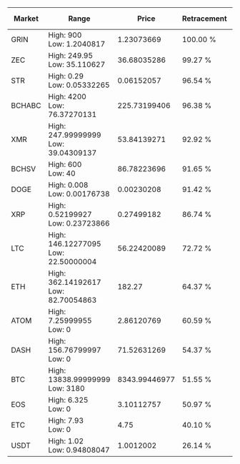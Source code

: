 | Market | Range | Price| Retracement | Doubles to 50% |
| --- | --- | --- | --- | --- |
| GRIN | High: 900<br />Low: 1.2040817 | 1.23073669 | 100.00 % | 366.12 |
| ZEC | High: 249.95<br />Low: 35.110627 | 36.68035286 | 99.27 % | 3.89 |
| STR | High: 0.29<br />Low: 0.05332265 | 0.06152057 | 96.54 % | 2.79 |
| BCHABC | High: 4200<br />Low: 76.37270131 | 225.73199406 | 96.38 % | 9.47 |
| XMR | High: 247.99999999<br />Low: 39.04309137 | 53.84139271 | 92.92 % | 2.67 |
| BCHSV | High: 600<br />Low: 40 | 86.78223696 | 91.65 % | 3.69 |
| DOGE | High: 0.008<br />Low: 0.00176738 | 0.00230208 | 91.42 % | 2.12 |
| XRP | High: 0.52199927<br />Low: 0.23723866 | 0.27499182 | 86.74 % | 1.38 |
| LTC | High: 146.12277095<br />Low: 22.50000004 | 56.22420089 | 72.72 % | 1.50 |
| ETH | High: 362.14192617<br />Low: 82.70054863 | 182.27 | 64.37 % | 1.22 |
| ATOM | High: 7.25999955<br />Low: 0 | 2.86120769 | 60.59 % | 1.27 |
| DASH | High: 156.76799997<br />Low: 0 | 71.52631269 | 54.37 % | 1.10 |
| BTC | High: 13838.99999999<br />Low: 3180 | 8343.99446977 | 51.55 % | 1.02 |
| EOS | High: 6.325<br />Low: 0 | 3.10112757 | 50.97 % | 1.02 |
| ETC | High: 7.93<br />Low: 0 | 4.75 | 40.10 % | 0.00 |
| USDT | High: 1.02<br />Low: 0.94808047 | 1.0012002 | 26.14 % | 0.00 |

